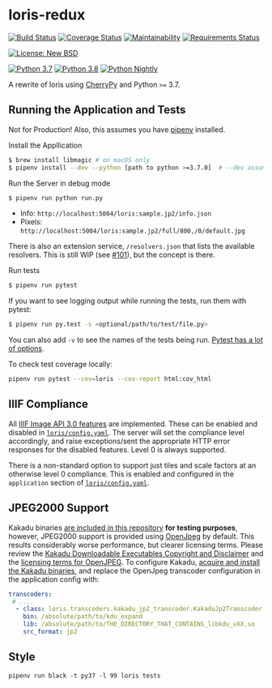 # loris-redux

[![Build Status](https://travis-ci.org/jpstroop/loris-redux.svg?branch=master)](https://travis-ci.org/jpstroop/loris-redux) [![Coverage Status](https://coveralls.io/repos/github/jpstroop/loris-redux/badge.svg?branch=master)](https://coveralls.io/github/jpstroop/loris-redux?branch=master) [![Maintainability](https://api.codeclimate.com/v1/badges/ffde55935b8967cd546a/maintainability)](https://codeclimate.com/github/jpstroop/loris-redux/maintainability) [![Requirements Status](https://requires.io/github/jpstroop/loris-redux/requirements.svg)](https://requires.io/github/jpstroop/loris-redux/requirements/)

[![License: New BSD](https://img.shields.io/badge/license-New%20BSD-blue.svg)](https://github.com/jpstroop/loris-redux/blob/master/LICENSE)

[![Python 3.7](https://img.shields.io/badge/python-3.7-yellow.svg)](https://img.shields.io/badge/python-3.7-yellow.svg)
[![Python 3.8](https://img.shields.io/badge/python-3.8-yellow.svg)](https://img.shields.io/badge/python-3.8-yellow.svg)
[![Python Nightly](https://img.shields.io/badge/python-nightly-yellow.svg)](https://img.shields.io/badge/python-nightly-yellow.svg)

A rewrite of loris using [CherryPy](http://cherrypy.org/) and Python `>=` 3.7.

## Running the Application and Tests

Not for Production! Also, this assumes you have [pipenv](https://pipenv.kennethreitz.org/en/latest/) installed.

Install the Appllication

```bash
$ brew install libmagic # on macOS only
$ pipenv install --dev --python [path to python >=3.7.0]  # --dev assumes you'll want to run tests
```

Run the Server in debug mode

```bash
$ pipenv run python run.py
```

 * Info: `http://localhost:5004/loris:sample.jp2/info.json`
 * Pixels: `http://localhost:5004/loris:sample.jp2/full/800,/0/default.jpg`

There is also an extension service, `/resolvers.json` that lists the available resolvers. This is still WIP (see [#101](https://github.com/jpstroop/loris-redux/issues/101)), but the concept is there.

Run tests

```bash
$ pipenv run pytest
```

If you want to see logging output while running the tests, run them with pytest:

```bash
$ pipenv run py.test -s <optional/path/to/test/file.py>
```

You can also add `-v` to see the names of the tests being run. [Pytest has a lot of options](http://doc.pytest.org/en/latest/usage.html).

To check test coverage locally:

```bash
pipenv run pytest --cov=loris --cov-report html:cov_html
```

## IIIF Compliance

All [IIIF Image API 3.0 features](https://iiif.io/api/image/3.0/compliance/) are implemented. These can be enabled and disabled in [`loris/config.yaml`](loris/config.yaml). The server will set the compliance level accordingly, and raise exceptions/sent the appropriate HTTP error responses for the disabled features. Level 0 is always supported.

There is a non-standard option to support just tiles and scale factors at an otherwise level 0 compliance. This is enabled and configured in the `application` section of [`loris/config.yaml`](loris/config.yaml).

## JPEG2000 Support

Kakadu binaries [are included in this repository](https://github.com/jpstroop/loris-redux/tree/master/tests/kakadu) __for testing purposes__, however, JPEG2000 support is provided using [OpenJpeg](http://www.openjpeg.org/) by default. This results  considerably worse performance, but clearer licensing terms. Please review the [Kakadu Downloadable Executables Copyright and Disclaimer](https://github.com/jpstroop/loris-redux/blob/master/LICENSE#L75) and the [licensing terms for OpenJPEG](https://github.com/jpstroop/loris-redux/blob/master/LICENSE#L33). To configure Kakadu, [acquire and install the Kakadu binaries](http://kakadusoftware.com/), and replace the OpenJpeg transcoder configuration in the application config with:

```yaml
transcoders:
 # ....
  - class: loris.transcoders.kakadu_jp2_transcoder.KakaduJp2Transcoder
    bin: /absolute/path/to/kdu_expand
    lib: /absolute/path/to/THE_DIRECTORY_THAT_CONTAINS_libkdu_vXX.so
    src_format: jp2
```

## Style

```
pipenv run black -t py37 -l 99 loris tests
```
